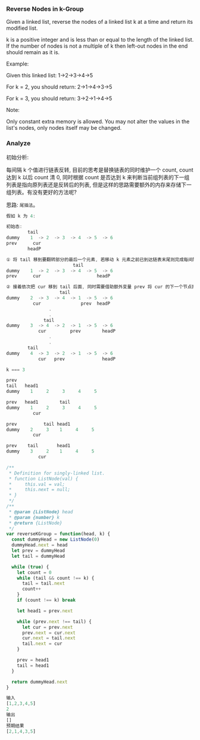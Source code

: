 ### Reverse Nodes in k-Group

Given a linked list, reverse the nodes of a linked list k at a time and return its modified list.

k is a positive integer and is less than or equal to the length of the linked list. If the number of nodes is not a multiple of k then left-out nodes in the end should remain as it is.

Example:

Given this linked list: 1->2->3->4->5

For k = 2, you should return: 2->1->4->3->5

For k = 3, you should return: 3->2->1->4->5

Note:

Only constant extra memory is allowed.
You may not alter the values in the list's nodes, only nodes itself may be changed.

### Analyze

初始分析:

每间隔 k 个值进行链表反转, 目前的思考是替换链表的同时维护一个 count, count 达到 k 以后 count 清 0, 同时根据 count 是否达到 k 来判断当前组列表的下一组列表是指向原列表还是反转后的列表, 但是这样的思路需要额外的内存来存储下一组列表。有没有更好的方法呢?

思路: `尾插法`。

```js
假如 k 为 4:

初始态:
        tail
dummy    1  -> 2  -> 3  -> 4  -> 5  -> 6
prev	  cur
        headP

① 将 tail 移到要翻转部分的最后一个元素, 若移动 k 元素之前已到达链表末尾则完成每间隔 k 个值的链表翻转;
                         tail
dummy    1  -> 2  -> 3  -> 4  -> 5  -> 6
prev	  cur                     headP

② 接着依次把 cur 移到 tail 后面, 同时需要借助额外变量 prev 将 cur 的下一个节点指向 prev;
                    tail
dummy    2  -> 3  -> 4  -> 1  -> 5  -> 6
	      cur               prev  headP
                .
                .
              tail
dummy    3  -> 4  -> 2  -> 1  -> 5  -> 6
		    cur         prev        headP
                .
                .
        tail
dummy    4  -> 3  -> 2  -> 1  -> 5  -> 6
		    cur   prev              headP
```

```js
k === 3

prev
tail   head1
dummy    1     2     3     4     5

prev   head1        tail
dummy    1     2     3     4     5
	      cur

prev          tail head1
dummy    2     3    1     4     5
	      cur

prev    tail       head1
dummy    3     2    1     4     5
		    cur
```

```js
/**
 * Definition for singly-linked list.
 * function ListNode(val) {
 *     this.val = val;
 *     this.next = null;
 * }
 */
/**
 * @param {ListNode} head
 * @param {number} k
 * @return {ListNode}
 */
var reverseKGroup = function(head, k) {
  const dummyHead = new ListNode(0)
  dummyHead.next = head
  let prev = dummyHead
  let tail = dummyHead

  while (true) {
    let count = 0
    while (tail && count !== k) {
      tail = tail.next
      count++
    }
    if (count !== k) break

    let head1 = prev.next

    while (prev.next !== tail) {
      let cur = prev.next
      prev.next = cur.next
      cur.next = tail.next
      tail.next = cur
    }

    prev = head1
    tail = head1
  }

  return dummyHead.next
}
```

```js
输入
[1,2,3,4,5]
2
输出
[]
预期结果
[2,1,4,3,5]
```